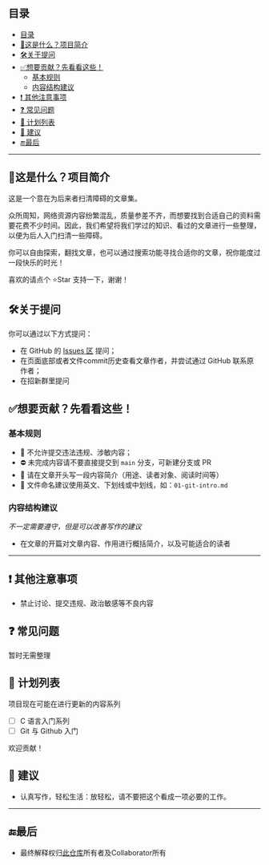 ## 目录
- [目录](#目录)
- [📄这是什么？项目简介](#这是什么项目简介)
- [🛠️关于提问](#️关于提问)
- [✅想要贡献？先看看这些！](#想要贡献先看看这些)
  - [基本规则](#基本规则)
  - [内容结构建议](#内容结构建议)
- [❗ 其他注意事项](#-其他注意事项)
- [❓ 常见问题](#-常见问题)
- [📝 计划列表](#-计划列表)
- [🔔 建议](#-建议)
- [🔚最后](#最后)

---

## 📄这是什么？项目简介

这是一个意在为后来者扫清障碍的文章集。

众所周知，网络资源内容纷繁混乱，质量参差不齐，而想要找到合适自己的资料需要花费不少时间。因此，我们希望将我们学过的知识、看过的文章进行一些整理，以便为后人入门扫清一些障碍。

你可以自由探索，翻找文章，也可以通过搜索功能寻找合适你的文章，祝你能度过一段快乐的时光！

喜欢的请点个 ⭐Star 支持一下，谢谢！


## 🛠️关于提问

你可以通过以下方式提问：

- 在 GitHub 的 [Issues 区](https://github.com/Yiyue345/Brain.Init/issues) 提问；
- 在页面底部或者文件commit历史查看文章作者，并尝试通过 GitHub 联系原作者；
- 在招新群里提问

## ✅想要贡献？先看看这些！

### 基本规则

- 🚫 不允许提交违法违规、涉敏内容；
- ⛔ 未完成内容请不要直接提交到 `main` 分支，可新建分支或 PR
- 📝 请在文章开头写一段内容简介（用途、读者对象、阅读时间等）
- 📂 文件命名建议使用英文、下划线或中划线，如：`01-git-intro.md`

### 内容结构建议

*不一定需要遵守，但是可以改善写作的建议*

- 在文章的开篇对文章内容、作用进行概括简介，以及可能适合的读者

---

## ❗ 其他注意事项
- 禁止讨论、提交违规、政治敏感等不良内容


## ❓ 常见问题

暂时无需整理

## 📝 计划列表

项目现在可能在进行更新的内容系列
- [ ] C 语言入门系列
- [ ] Git 与 Github 入门

欢迎贡献！

## 🔔 建议
- 认真写作，轻松生活：放轻松，请不要把这个看成一项必要的工作。

---

## 🔚最后
- 最终解释权归[此仓库](https://github.com/Yiyue345/Brain.Init/tree/main)所有者及Collaborator所有